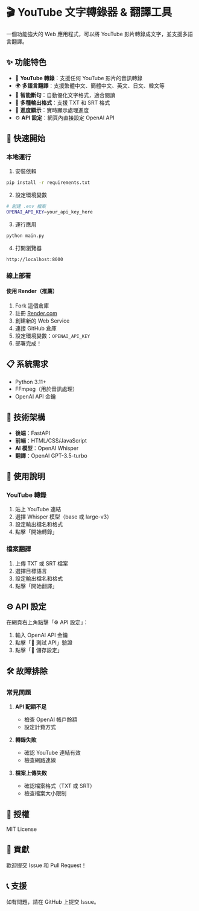 # 🎬 YouTube 文字轉錄器 & 翻譯工具

一個功能強大的 Web 應用程式，可以將 YouTube 影片轉錄成文字，並支援多語言翻譯。

## ✨ 功能特色

- 🎵 **YouTube 轉錄**：支援任何 YouTube 影片的音訊轉錄
- 🌍 **多語言翻譯**：支援繁體中文、簡體中文、英文、日文、韓文等
- 📝 **智能斷句**：自動優化文字格式，適合閱讀
- 📄 **多種輸出格式**：支援 TXT 和 SRT 格式
- 🎯 **進度顯示**：實時顯示處理進度
- ⚙️ **API 設定**：網頁內直接設定 OpenAI API

## 🚀 快速開始

### 本地運行

1. 安裝依賴
```bash
pip install -r requirements.txt
```

2. 設定環境變數
```bash
# 創建 .env 檔案
OPENAI_API_KEY=your_api_key_here
```

3. 運行應用
```bash
python main.py
```

4. 打開瀏覽器
```
http://localhost:8000
```

### 線上部署

#### 使用 Render（推薦）

1. Fork 這個倉庫
2. 註冊 [Render.com](https://render.com)
3. 創建新的 Web Service
4. 連接 GitHub 倉庫
5. 設定環境變數：`OPENAI_API_KEY`
6. 部署完成！

## 📋 系統需求

- Python 3.11+
- FFmpeg（用於音訊處理）
- OpenAI API 金鑰

## 🔧 技術架構

- **後端**：FastAPI
- **前端**：HTML/CSS/JavaScript
- **AI 模型**：OpenAI Whisper
- **翻譯**：OpenAI GPT-3.5-turbo

## 📝 使用說明

### YouTube 轉錄
1. 貼上 YouTube 連結
2. 選擇 Whisper 模型（base 或 large-v3）
3. 設定輸出檔名和格式
4. 點擊「開始轉錄」

### 檔案翻譯
1. 上傳 TXT 或 SRT 檔案
2. 選擇目標語言
3. 設定輸出檔名和格式
4. 點擊「開始翻譯」

## ⚙️ API 設定

在網頁右上角點擊「⚙️ API 設定」：
1. 輸入 OpenAI API 金鑰
2. 點擊「🧪 測試 API」驗證
3. 點擊「💾 儲存設定」

## 🛠️ 故障排除

### 常見問題

1. **API 配額不足**
   - 檢查 OpenAI 帳戶餘額
   - 設定計費方式

2. **轉錄失敗**
   - 確認 YouTube 連結有效
   - 檢查網路連線

3. **檔案上傳失敗**
   - 確認檔案格式（TXT 或 SRT）
   - 檢查檔案大小限制

## 📄 授權

MIT License

## 🤝 貢獻

歡迎提交 Issue 和 Pull Request！

## 📞 支援

如有問題，請在 GitHub 上提交 Issue。